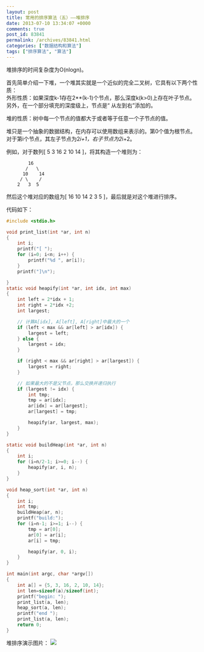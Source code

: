```yaml
---
layout: post
title: 常用的排序算法（五）——堆排序
date: 2013-07-10 13:34:07 +0000
comments: true
post_id: 83841
permalink: /archives/83841.html
categories: ["数据结构和算法"]
tags: ["排序算法", "算法"]
---
```


堆排序的时间复杂度为O(nlogn)。

首先简单介绍一下堆，一个堆其实就是一个近似的完全二叉树，它具有以下两个性质：  
外形性质：如果深度k-1存在2**(k-1)个节点，那么深度k(k>0)上存在叶子节点。另外，在一个部分填充的深度级上，节点是“ 从左到右”添加的。

堆的性质：树中每一个节点的值都大于或者等于任意一个子节点的值。

堆只是一个抽象的数据结构，在内存可以使用数组来表示的。第0个值为根节点。对于第i个节点，其左子节点为2*i+1，右子节点为2*i+2。

例如，对于数列[ 5 3 16 2 10 14 ]，将其构造一个堆则为：

```
        16
       /   \
      10    14
     / \    /
    2   3  5
```

然后这个堆对应的数组为[ 16 10 14 2 3 5 ]，最后就是对这个堆进行排序。

代码如下：

``` c
#include <stdio.h>

void print_list(int *ar, int n)
{
    int i;
    printf("[ ");
    for (i=0; i<n; i++) {
        printf("%d ", ar[i]);
    }
    printf("]\n");

}
static void heapify(int *ar, int idx, int max)
{
    int left = 2*idx + 1;
    int right = 2*idx +2;
    int largest;

    // 计算A[idx], A[left], A[right]中最大的一个
    if (left < max && ar[left] > ar[idx]) {
        largest = left;
    } else {
        largest = idx;
    }

    if (right < max && ar[right] > ar[largest]) {
        largest = right;
    }

    // 如果最大的不是父节点，那么交换并递归执行
    if (largest != idx) {
        int tmp;
        tmp = ar[idx];
        ar[idx] = ar[largest];
        ar[largest] = tmp;

        heapify(ar, largest, max);
    }
}

static void buildHeap(int *ar, int n)
{
    int i;
    for (i=n/2-1; i>=0; i--) {
        heapify(ar, i, n);
    }
}

void heap_sort(int *ar, int n)
{
    int i;
    int tmp;
    buildHeap(ar, n);
    printf("build:");
    for (i=n-1; i>=1; i--) {
        tmp = ar[0];
        ar[0] = ar[i];
        ar[i] = tmp;

        heapify(ar, 0, i);
    }
}

int main(int argc, char *argv[])
{
    int a[] = {5, 3, 16, 2, 10, 14};
    int len=sizeof(a)/sizeof(int);
    printf("begin: ");
    print_list(a, len);
    heap_sort(a, len);
    printf("end ");
    print_list(a, len);
    return 0;
}
```

堆排序演示图片：
<img src="http://www.linuxeden.com/upimg/allimg/130504/1021144023-2.gif">

